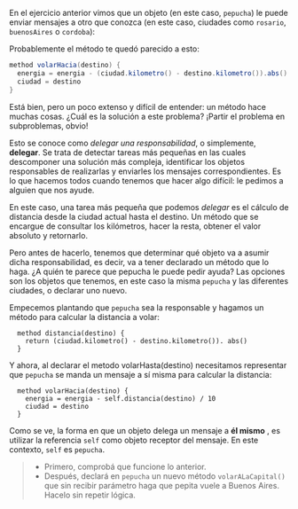 En el ejercicio anterior vimos que un objeto (en este caso, `pepucha`) le puede enviar mensajes a otro que conozca (en este caso, ciudades como `rosario`, `buenosAires` o `cordoba`): 

Probablemente el método te quedó parecido a esto: 

```scala
method volarHacia(destino) {
  energia = energia - (ciudad.kilometro() - destino.kilometro()).abs() / 10
  ciudad = destino
}
```

Está bien, pero un poco extenso y difícil de entender: un método hace muchas cosas. ¿Cuál es la solución a este problema? ¡Partir el problema en subproblemas, obvio! 

Esto se conoce como _delegar una responsabilidad_, o simplemente, **delegar**. Se trata de detectar tareas más pequeñas en las cuales descomponer una solución más compleja, identificar los objetos responsables de realizarlas y enviarles los mensajes correspondientes. Es lo que hacemos todos cuando tenemos que hacer algo difícil: le pedimos a alguien que nos ayude.

En este caso, una tarea más pequeña que podemos _delegar_ es el cálculo de distancia desde la ciudad actual hasta el destino. Un método que se encargue de consultar los kilómetros, hacer la resta, obtener el valor absoluto y retornarlo. 

Pero antes de hacerlo, tenemos que determinar qué objeto va a asumir dicha responsabilidad, es decir, va a tener declarado un método que lo haga. ¿A quién te parece que pepucha le puede pedir ayuda? Las opciones son los objetos que tenemos, en este caso la misma `pepucha` y las diferentes ciudades, o declarar uno nuevo.

Empecemos plantando que `pepucha` sea la responsable y hagamos un método para calcular la distancia a volar:

```wollok
  method distancia(destino) {
    return (ciudad.kilometro() - destino.kilometro()). abs() 
  }
```

Y ahora, al declarar el metodo volarHasta(destino) necesitamos representar que `pepucha` se manda un mensaje a sí misma para calcular la distancia:

```wollok
  method volarHacia(destino) {
    energia = energia - self.distancia(destino) / 10
    ciudad = destino
  }
```

Como se ve, la forma en que un objeto delega un mensaje a **él mismo** , es utilizar la referencia `self` como objeto receptor del mensaje. En este contexto, `self` es `pepucha`. 

> * Primero, comprobá que funcione lo anterior.
> * Después, declará en `pepucha` un nuevo método `volarALaCapital()` que sin recibir parámetro haga que pepita vuele a Buenos Aires. Hacelo sin repetir lógica. 
